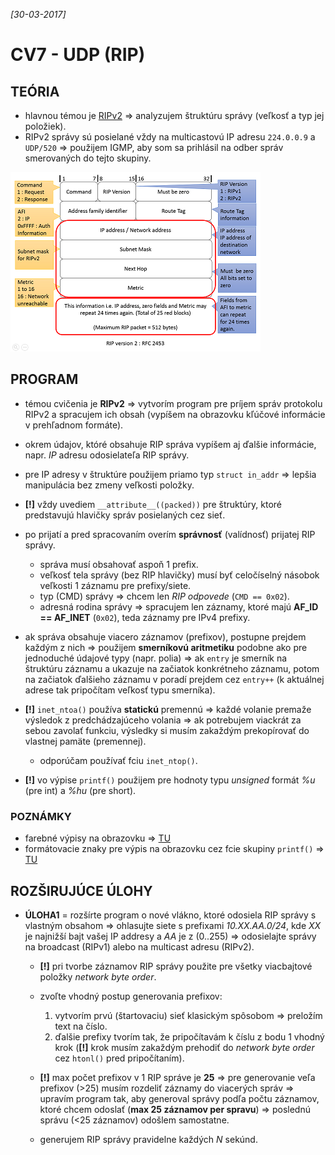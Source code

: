 _[30-03-2017]_

# CV7 - UDP (RIP)

## TEÓRIA

- hlavnou témou je [RIPv2](http://learningnetworkingblog.blogspot.sk/2014/05/routing-information-protocol-rip.html) => analyzujem štruktúru správy (veľkosť a typ jej položiek).
- RIPv2 správy sú posielané vždy na multicastovú IP adresu `224.0.0.9` a `UDP/520` => použijem IGMP, aby som sa prihlásil na odber správ smerovaných do tejto skupiny.

![Štruktúra RIPv2 správy (Zdroj: http://learningnetworkingblog.blogspot.sk/2014/05/routing-information-protocol-rip.html)](./ripv2-message.png)

## PROGRAM

- témou cvičenia je __RIPv2__ => vytvorím program pre príjem správ protokolu RIPv2 a spracujem ich obsah (vypíšem na obrazovku kľúčové informácie v prehľadnom formáte).

- okrem údajov, któré obsahuje RIP správa vypíšem aj ďalšie informácie, napr. _IP_ adresu odosielateľa RIP správy.
- pre IP adresy v štruktúre použijem priamo typ `struct in_addr` => lepšia manipulácia bez zmeny veľkosti položky.
- **[!]** vždy uvediem `__attribute__((packed))` pre štruktúry, ktoré predstavujú hlavičky správ posielaných cez sieť.

- po prijatí a pred spracovaním overím __správnosť__ (valídnosť) prijatej RIP správy. 
    + správa musí obsahovať aspoň 1 prefix.
    + veľkosť tela správy (bez RIP hlavičky) musí byť celočíselný násobok veľkosti 1 záznamu pre prefixy/siete.
    + typ (CMD) správy => chcem len _RIP odpovede_ (`CMD == 0x02`).
    + adresná rodina správy => spracujem len záznamy, ktoré majú __AF_ID == AF_INET__ (`0x02`), teda záznamy pre IPv4 prefixy. 

- ak správa obsahuje viacero záznamov (prefixov), postupne prejdem každým z nich => použijem __smerníkovú aritmetiku__ podobne ako pre jednoduché údajové typy (napr. polia) => ak `entry` je smerník na štruktúru záznamu a ukazuje na začiatok konkrétneho záznamu, potom na začiatok ďalšieho záznamu v poradí prejdem cez `entry++` (k aktuálnej adrese tak pripočítam veľkosť typu smerníka).

- __[!]__ `inet_ntoa()` používa __statickú__ premennú => každé volanie premaže výsledok z predchádzajúceho volania => ak potrebujem viackrát za sebou zavolať funkciu, výsledky si musím zakaždým prekopírovať do vlastnej pamäte (premennej).
    + odporúčam používať fciu `inet_ntop()`. 
- __[!]__ vo výpise `printf()` použijem pre hodnoty typu _unsigned_ formát _%u_ (pre int) a _%hu_ (pre short).

### POZNÁMKY

- farebné výpisy na obrazovku => [TU](http://stackoverflow.com/questions/3585846/color-text-in-terminal-aplications-in-unix)
- formátovacie znaky pre výpis na obrazovku cez fcie skupiny `printf()` => [TU](http://www.cplusplus.com/reference/cstdio/printf/)

## ROZŠIRUJÚCE ÚLOHY

- __ÚLOHA1__ = rozšírte program o nové vlákno, ktoré odosiela RIP správy s vlastným obsahom => ohlasujte siete s prefixami _10.XX.AA.0/24_, kde _XX_ je najnižší bajt vašej IP addresy a _AA_ je z (0..255) => odosielajte správy na broadcast (RIPv1) alebo na multicast adresu (RIPv2).
    + __[!]__ pri tvorbe záznamov RIP správy použite pre všetky viacbajtové položky _network byte order_.
    + zvoľte vhodný postup generovania prefixov:
        
        1. vytvorím prvú (štartovaciu) sieť klasickým spôsobom => preložím text na číslo.
        2. ďalšie prefixy tvorím tak, že pripočítavám k číslu z bodu 1 vhodný krok (__[!]__ krok musím zakaždým prehodiť do _network byte order_ cez `htonl()` pred pripočítaním).
    
    + __[!]__ max počet prefixov v 1 RIP správe je __25__ => pre generovanie veľa prefixov (>25) musím rozdeliť záznamy do viacerých správ => upravím program tak, aby generoval správy podľa počtu záznamov, ktoré chcem odoslať (__max 25 záznamov per spravu__) => poslednú správu (<25 záznamov) odošlem samostatne.
    + generujem RIP správy pravidelne každých _N_ sekúnd.
